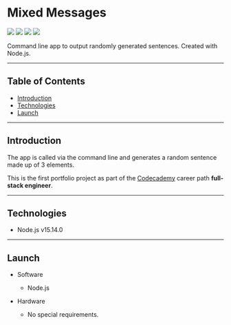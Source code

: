 # Mixed Messages

![](https://img.shields.io/github/license/frankstange/mixed-messages) ![](https://img.shields.io/github/languages/code-size/frankstange/mixed-messages) ![](https://img.shields.io/github/repo-size/frankstange/mixed-messages) ![](https://img.shields.io/github/license/frankstange/mixed-messages)

Command line app to output randomly generated sentences. Created with Node.js.

---

## Table of Contents

- [Introduction](#Introduction)
- [Technologies](#Technologies)
- [Launch](#Launch)

---

## Introduction

The app is called via the command line and generates a random sentence made up of 3 elements.

This is the first portfolio project as part of the [Codecademy](https://www.codecademy.com) career path **full-stack engineer**.

---

## Technologies

- Node.js v15.14.0

---

## Launch

- Software

  - Node.js

- Hardware

  - No special requirements.
